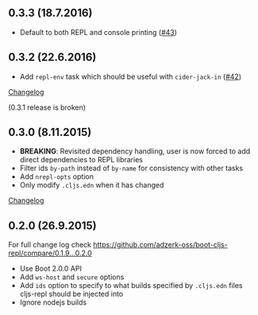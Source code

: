 ## 0.3.3 (18.7.2016)

- Default to both REPL and console printing ([#43](https://github.com/adzerk-oss/boot-cljs-repl/pull/43))

## 0.3.2 (22.6.2016)

- Add `repl-env` task which should be useful with `cider-jack-in` ([#42](https://github.com/adzerk-oss/boot-cljs-repl/pull/42))

[Changelog](https://github.com/adzerk-oss/boot-cljs-repl/compare/0.3.0...0.3.2)

(0.3.1 release is broken)

## 0.3.0 (8.11.2015)

- **BREAKING**: Revisited dependency handling, user is now forced to add direct dependencies
to REPL libraries
- Filter ids `by-path` instead of `by-name` for consistency with other tasks
- Add `nrepl-opts` option
- Only modify `.cljs.edn` when it has changed

[Changelog](https://github.com/adzerk-oss/boot-cljs-repl/compare/0.2.0...0.3.0)

## 0.2.0 (26.9.2015)

For full change log check https://github.com/adzerk-oss/boot-cljs-repl/compare/0.1.9...0.2.0

- Use Boot 2.0.0 API
- Add `ws-host` and `secure` options
- Add `ids` option to specify to what builds specified by `.cljs.edn` files
cljs-repl should be injected into
- Ignore nodejs builds
